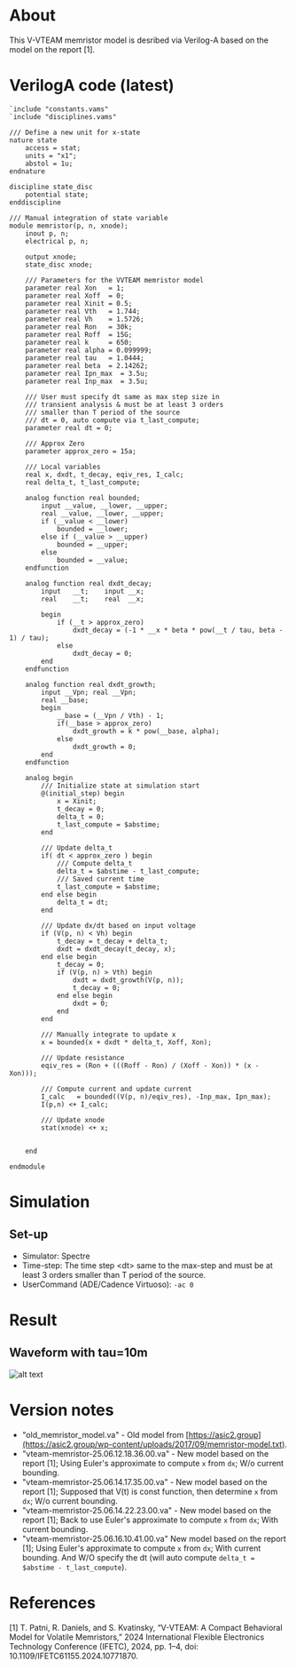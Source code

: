 # About

This V-VTEAM memristor model is desribed via Verilog-A based on the model on the report [1].  

# VerilogA code (latest)

```VerilogAMS
`include "constants.vams"
`include "disciplines.vams"

/// Define a new unit for x-state
nature state
    access = stat;
    units = "x1";
    abstol = 1u;
endnature

discipline state_disc
    potential state;
enddiscipline

/// Manual integration of state variable
module memristor(p, n, xnode);
    inout p, n;
    electrical p, n;

    output xnode;
    state_disc xnode;

    /// Parameters for the VVTEAM memristor model
    parameter real Xon   = 1;
    parameter real Xoff  = 0;
    parameter real Xinit = 0.5;
    parameter real Vth   = 1.744;
    parameter real Vh    = 1.5726;
    parameter real Ron   = 30k;
    parameter real Roff  = 15G;
    parameter real k     = 650;
    parameter real alpha = 0.099999;
    parameter real tau   = 1.0444;
    parameter real beta  = 2.14262;
    parameter real Ipn_max  = 3.5u;
    parameter real Inp_max  = 3.5u;

    /// User must specify dt same as max step size in
    /// transient analysis & must be at least 3 orders
    /// smaller than T period of the source
    /// dt = 0, auto compute via t_last_compute;
    parameter real dt = 0;

    /// Approx Zero
    parameter approx_zero = 15a;

    /// Local variables
    real x, dxdt, t_decay, eqiv_res, I_calc;
    real delta_t, t_last_compute;

    analog function real bounded;
        input __value, __lower, __upper;
        real __value, __lower, __upper;
        if (__value < __lower)
            bounded = __lower;
        else if (__value > __upper)
            bounded = __upper;
        else
            bounded = __value;
    endfunction

    analog function real dxdt_decay;
        input   __t;    input __x;
        real    __t;    real  __x;

        begin
            if (__t > approx_zero)
                dxdt_decay = (-1 * __x * beta * pow(__t / tau, beta - 1) / tau);
            else
                dxdt_decay = 0;
        end
    endfunction

    analog function real dxdt_growth;
        input __Vpn; real __Vpn;
        real __base;
        begin
            __base = (__Vpn / Vth) - 1;
            if(__base > approx_zero)
                dxdt_growth = k * pow(__base, alpha);
            else
                dxdt_growth = 0;
        end
    endfunction

    analog begin
        /// Initialize state at simulation start
        @(initial_step) begin
            x = Xinit;
            t_decay = 0;
            delta_t = 0;
            t_last_compute = $abstime;
        end

        /// Update delta_t
        if( dt < approx_zero ) begin
            /// Compute delta_t
            delta_t = $abstime - t_last_compute;
            /// Saved current time
            t_last_compute = $abstime;
        end else begin
            delta_t = dt;
        end

        /// Update dx/dt based on input voltage
        if (V(p, n) < Vh) begin
            t_decay = t_decay + delta_t;
            dxdt = dxdt_decay(t_decay, x);
        end else begin
            t_decay = 0;
            if (V(p, n) > Vth) begin
                dxdt = dxdt_growth(V(p, n));
                t_decay = 0;
            end else begin
                dxdt = 0;
            end
        end

        /// Manually integrate to update x
        x = bounded(x + dxdt * delta_t, Xoff, Xon);
        
        /// Update resistance
        eqiv_res = (Ron + (((Roff - Ron) / (Xoff - Xon)) * (x - Xon)));
        
        /// Compute current and update current
        I_calc   = bounded((V(p, n)/eqiv_res), -Inp_max, Ipn_max);
        I(p,n) <+ I_calc;

        /// Update xnode
        stat(xnode) <+ x;


    end

endmodule
```


# Simulation

## Set-up
- Simulator: Spectre
- Time-step: The time step \<dt\> same to the max-step and must be at least 3 orders smaller than T period of the source.
- UserCommand (ADE/Cadence Virtuoso): `-ac 0`

# Result

## Waveform with tau=10m
![alt text](imgs/image)

## 

# Version notes

- "old_memristor_model.va" - Old model from [https://asic2.group](https://asic2.group/wp-content/uploads/2017/09/memristor-model.txt).
- "vteam-memristor-25.06.12.18.36.00.va" - New model based on the report [1]; Using Euler's approximate to compute `x` from `dx`; W/o current bounding.
- "vteam-memristor-25.06.14.17.35.00.va" - New model based on the report [1]; Supposed that V(t) is const function, then determine `x` from `dx`; W/o current bounding.
- "vteam-memristor-25.06.14.22.23.00.va" - New model based on the report [1]; Back to use Euler's approximate to compute `x` from `dx`; With current bounding.
- "vteam-memristor-25.06.16.10.41.00.va" New model based on the report [1]; Using Euler's approximate to compute `x` from `dx`; With current bounding. And W/O specify the dt (will auto compute `delta_t = $abstime - t_last_compute`).

# References

[1] T. Patni, R. Daniels, and S. Kvatinsky, “V-VTEAM: A Compact Behavioral Model for Volatile Memristors,” 2024 International Flexible Electronics Technology Conference (IFETC), 2024, pp. 1–4, doi: 10.1109/IFETC61155.2024.10771870.
